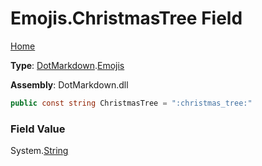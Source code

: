# Emojis\.ChristmasTree Field

[Home](../../../README.md)

**Type**: [DotMarkdown](../../README.md)\.[Emojis](../README.md)

**Assembly**: DotMarkdown\.dll

```csharp
public const string ChristmasTree = ":christmas_tree:"
```

### Field Value

System\.[String](https://docs.microsoft.com/en-us/dotnet/api/system.string)